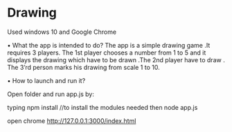 # Drawing
Used windows 10 and Google Chrome

•	What the app is intended to do? 
The app is a simple drawing game .It requires 3 players. The 1st player chooses a number from 1 to 5 and it displays the drawing which have to be drawn .The  2nd player have to draw . The 3’rd person marks his drawing from scale 1 to 10.

•	How to launch and run it?

Open  folder and run app.js by:

typing npm install //to install the modules needed 
then 
node app.js

open chrome 
http://127.0.0.1:3000/index.html


